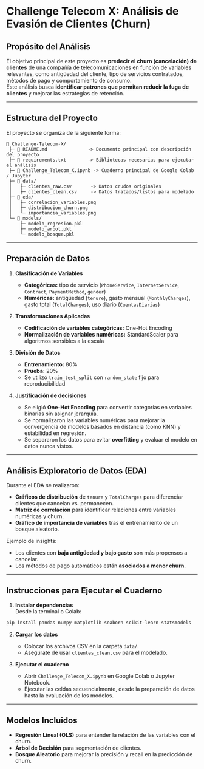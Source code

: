 # Challenge Telecom X: Análisis de Evasión de Clientes (Churn)

## **Propósito del Análisis**
El objetivo principal de este proyecto es **predecir el churn (cancelación) de clientes** de una compañía de telecomunicaciones en función de variables relevantes, como antigüedad del cliente, tipo de servicios contratados, métodos de pago y comportamiento de consumo.  
Este análisis busca **identificar patrones que permitan reducir la fuga de clientes** y mejorar las estrategias de retención.

---

## **Estructura del Proyecto**
El proyecto se organiza de la siguiente forma:

```
📂 Challenge-Telecom-X/
 ├─ 📄 README.md               -> Documento principal con descripción del proyecto
 ├─ 📄 requirements.txt        -> Bibliotecas necesarias para ejecutar el análisis
 ├─ 📄 Challenge_Telecom_X.ipynb -> Cuaderno principal de Google Colab / Jupyter
 ├─ 📂 data/
 │   ├─ clientes_raw.csv       -> Datos crudos originales
 │   ├─ clientes_clean.csv     -> Datos tratados/listos para modelado
 ├─ 📂 eda/
 │   ├─ correlacion_variables.png
 │   ├─ distribucion_churn.png
 │   └─ importancia_variables.png
 └─ 📂 models/
     ├─ modelo_regresion.pkl
     ├─ modelo_arbol.pkl
     └─ modelo_bosque.pkl
```

---

## **Preparación de Datos**
1. **Clasificación de Variables**  
   - **Categóricas:** tipo de servicio (`PhoneService`, `InternetService`, `Contract`, `PaymentMethod`, `gender`)  
   - **Numéricas:** antigüedad (`tenure`), gasto mensual (`MonthlyCharges`), gasto total (`TotalCharges`), uso diario (`CuentasDiarias`)  

2. **Transformaciones Aplicadas**  
   - **Codificación de variables categóricas:** One-Hot Encoding  
   - **Normalización de variables numéricas:** StandardScaler para algoritmos sensibles a la escala  

3. **División de Datos**  
   - **Entrenamiento:** 80%  
   - **Prueba:** 20%  
   - Se utilizó `train_test_split` con `random_state` fijo para reproducibilidad  

4. **Justificación de decisiones**  
   - Se eligió **One-Hot Encoding** para convertir categorías en variables binarias sin asignar jerarquía.  
   - Se normalizaron las variables numéricas para mejorar la convergencia de modelos basados en distancia (como KNN) y estabilidad en regresión.  
   - Se separaron los datos para evitar **overfitting** y evaluar el modelo en datos nunca vistos.  

---

## **Análisis Exploratorio de Datos (EDA)**
Durante el EDA se realizaron:
- **Gráficos de distribución** de `tenure` y `TotalCharges` para diferenciar clientes que cancelan vs. permanecen.
- **Matriz de correlación** para identificar relaciones entre variables numéricas y churn.
- **Gráfico de importancia de variables** tras el entrenamiento de un bosque aleatorio.

Ejemplo de insights:
- Los clientes con **baja antigüedad y bajo gasto** son más propensos a cancelar.  
- Los métodos de pago automáticos están **asociados a menor churn**.

---

## **Instrucciones para Ejecutar el Cuaderno**

1. **Instalar dependencias**  
   Desde la terminal o Colab:

```bash
pip install pandas numpy matplotlib seaborn scikit-learn statsmodels
```

2. **Cargar los datos**  
   - Colocar los archivos CSV en la carpeta `data/`.  
   - Asegúrate de usar `clientes_clean.csv` para el modelado.

3. **Ejecutar el cuaderno**  
   - Abrir `Challenge_Telecom_X.ipynb` en Google Colab o Jupyter Notebook.  
   - Ejecutar las celdas secuencialmente, desde la preparación de datos hasta la evaluación de los modelos.

---

## **Modelos Incluidos**
- **Regresión Lineal (OLS)** para entender la relación de las variables con el churn.  
- **Árbol de Decisión** para segmentación de clientes.  
- **Bosque Aleatorio** para mejorar la precisión y recall en la predicción de churn.  
